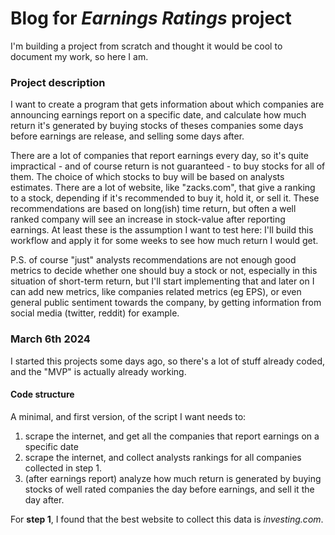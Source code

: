 # Blog for _Earnings Ratings_ project

I'm building a project from scratch and thought it would be cool to document my work, so here I am.

### Project description

I want to create a program that gets information about which companies are announcing earnings report on a specific date, and calculate how much return it's generated by buying stocks of theses companies some days before earnings are release, and selling some days after.

There are a lot of companies that report earnings every day, so it's quite impractical - and of course return is not guaranteed - to buy stocks for all of them. The choice of which stocks to buy will be based on analysts estimates. There are a lot of website, like "zacks.com", that give a ranking to a stock, depending if it's recommended to buy it, hold it, or sell it. These recommendations are based on long(ish) time return, but   often a well ranked company will see an increase in stock-value after reporting earnings. At least these is the assumption I want to test here: I'll build this workflow and apply it for some weeks to see how much return I would get.

P.S. of course "just" analysts recommendations are not enough good metrics to decide whether one should buy a stock or not, especially in this situation of short-term return, but I'll start implementing that and later on I can add new metrics, like companies related metrics (eg EPS), or even general public sentiment towards the company, by getting information from social media (twitter, reddit) for example.

### March 6th 2024

I started this projects some days ago, so there's a lot of stuff already coded, and the "MVP" is actually already working.

#### Code structure

A minimal, and first version, of the script I want needs to:
1. scrape the internet, and get all the companies that report earnings on a specific date
2. scrape the internet, and collect analysts rankings for all companies collected in step 1.
3. (after earnings report) analyze how much return is generated by buying stocks of well rated companies the day before earnings, and sell it the day after.

For **step 1**, I found that the best website to collect this data is _investing.com_.




